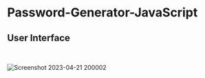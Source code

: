 # Password-Generator-JavaScript

<h2>User Interface</h2>
<br>

![Screenshot 2023-04-21 200002](https://user-images.githubusercontent.com/78975250/233666944-6e6468df-3518-4634-800b-d9f2af5744d4.png)



